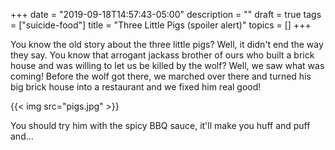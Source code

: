 +++
date = "2019-09-18T14:57:43-05:00"
description = ""
draft = true
tags = ["suicide-food"]
title = "Three Little Pigs (spoiler alert)"
topics = []
+++

You know the old story about the three little pigs?  Well, it didn't end the way they say.  You know that arrogant jackass brother of ours who built a brick house and was willing to let us be killed by the wolf?  Well, we saw what was coming!  Before the wolf got there, we marched over there and turned his big brick house into a restaurant and we fixed him real good!

{{< img src="pigs.jpg" >}}

You should try him with the spicy BBQ sauce, it'll make you huff and puff and...

